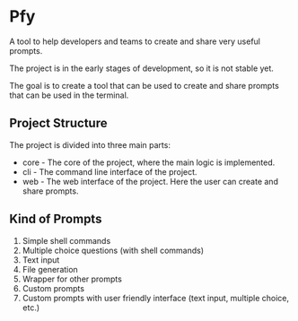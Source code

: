 # Pfy

A tool to help developers and teams to create and share very useful prompts.

The project is in the early stages of development, so it is not stable yet.

The goal is to create a tool that can be used to create and share prompts that can be used in the terminal. 

## Project Structure

The project is divided into three main parts:

- core - The core of the project, where the main logic is implemented.
- cli - The command line interface of the project.
- web - The web interface of the project. Here the user can create and share prompts.

## Kind of Prompts

1. Simple shell commands
2. Multiple choice questions (with shell commands)
3. Text input
4. File generation
5. Wrapper for other prompts
6. Custom prompts
7. Custom prompts with user friendly interface (text input, multiple choice, etc.)